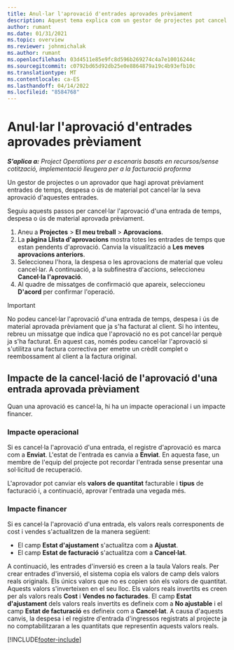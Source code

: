 ```yaml
---
title: Anul·lar l'aprovació d'entrades aprovades prèviament
description: Aquest tema explica com un gestor de projectes pot cancel·lar l'aprovació d'entrades de temps, despesa o ús de material aprovades prèviament.
author: rumant
ms.date: 01/31/2021
ms.topic: overview
ms.reviewer: johnmichalak
ms.author: rumant
ms.openlocfilehash: 03d4511e85e9fc8d596b269274c4a7e10016244c
ms.sourcegitcommit: c0792bd65d92db25e0e8864879a19c4b93efb10c
ms.translationtype: MT
ms.contentlocale: ca-ES
ms.lasthandoff: 04/14/2022
ms.locfileid: "8584768"
---
```

# <a name="cancel-the-approval-of-previously-approved-entries"></a>Anul·lar l'aprovació d'entrades aprovades prèviament

_**S'aplica a:** Project Operations per a escenaris basats en recursos/sense cotització, implementació lleugera per a la facturació proforma_

Un gestor de projectes o un aprovador que hagi aprovat prèviament entrades de temps, despesa o ús de material pot cancel·lar la seva aprovació d'aquestes entrades. 

Seguiu aquests passos per cancel·lar l'aprovació d'una entrada de temps, despesa o ús de material aprovada prèviament.

1. Aneu a **Projectes** \> **El meu treball** \> **Aprovacions**.
2. La **pàgina Llista d'aprovacions** mostra totes les entrades de temps que estan pendents d'aprovació. Canvia la visualització a **Les meves aprovacions anteriors**.
3. Seleccioneu l'hora, la despesa o les aprovacions de material que voleu cancel·lar. A continuació, a la subfinestra d'accions, seleccioneu **Cancel·la l'aprovació**.
4. Al quadre de missatges de confirmació que apareix, seleccioneu **D'acord** per confirmar l'operació.

> [!IMPORTANT]
> No podeu cancel·lar l'aprovació d'una entrada de temps, despesa i ús de material aprovada prèviament que ja s'ha facturat al client. Si ho intenteu, rebreu un missatge que indica que l'aprovació no es pot cancel·lar perquè ja s'ha facturat. En aquest cas, només podeu cancel·lar l'aprovació si s'utilitza una factura correctiva per emetre un crèdit complet o reembossament al client a la factura original.

## <a name="impact-of-canceling-the-approval-of-a-previously-approved-entry"></a>Impacte de la cancel·lació de l'aprovació d'una entrada aprovada prèviament

Quan una aprovació es cancel·la, hi ha un impacte operacional i un impacte financer.

### <a name="operational-impact"></a>Impacte operacional

Si es cancel·la l'aprovació d'una entrada, el registre d'aprovació es marca com a **Enviat**. L'estat de l'entrada es canvia a **Enviat**. En aquesta fase, un membre de l'equip del projecte pot recordar l'entrada sense presentar una sol·licitud de recuperació.

L'aprovador pot canviar els **valors de quantitat** facturable i **tipus** de facturació i, a continuació, aprovar l'entrada una vegada més.

### <a name="financial-impact"></a>Impacte financer

Si es cancel·la l'aprovació d'una entrada, els valors reals corresponents de cost i vendes s'actualitzen de la manera següent:

- El camp **Estat d'ajustament** s'actualitza com a **Ajustat**.
- El camp **Estat de facturació** s'actualitza com a **Cancel·lat**.

A continuació, les entrades d'inversió es creen a la taula Valors reals. Per crear entrades d'inversió, el sistema copia els valors de camp dels valors reals originals. Els únics valors que no es copien són els valors de quantitat. Aquests valors s'inverteixen en el seu lloc. Els valors reals invertits es creen per als valors reals **Cost** i **Vendes no facturades**. El camp **Estat d'ajustament** dels valors reals invertits es defineix com a **No ajustable** i el camp **Estat de facturació** es defineix com a **Cancel·lat**. A causa d'aquests canvis, la despesa i el registre d'entrada d'ingressos registrats al projecte ja no comptabilitzaran a les quantitats que representin aquests valors reals.

[!INCLUDE[footer-include](../includes/footer-banner.md)]
